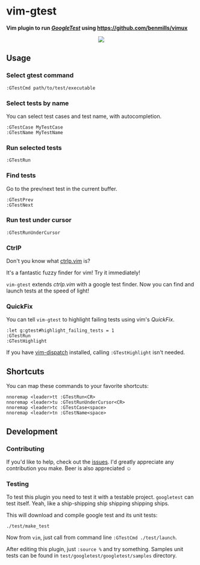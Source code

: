 # vim-gtest

**Vim plugin to run [*GoogleTest*](https://github.com/google/googletest) using https://github.com/benmills/vimux**

<p align="center"><img src="http://pezzato.net/2015/12/20/vim-gtest.gif" /></p>

## Usage

### Select gtest command

```
:GTestCmd path/to/test/executable
```

### Select tests by name

You can select test cases and test name, with autocompletion.

```
:GTestCase MyTestCase
:GTestName MyTestName
```

### Run selected tests

```
:GTestRun
```

### Find tests

Go to the prev/next test in the current buffer.

```
:GTestPrev
:GTestNext
```

### Run test under cursor

```
:GTestRunUnderCursor
```

### CtrlP

Don't you know what [ctrlp.vim](https://github.com/ctrlpvim/ctrlp.vim) is?

It's a fantastic fuzzy finder for vim! Try it immediately!

`vim-gtest` extends *ctrlp.vim* with a google test finder. Now you can find
and launch tests at the speed of light!

### QuickFix

You can tell `vim-gtest` to highlight failing tests using vim's *QuickFix*.

```
:let g:gtest#highlight_failing_tests = 1
:GTestRun
:GTestHighlight
```

If you have [vim-dispatch](https://github.com/tpope/vim-dispatch) installed,
calling `:GTestHighlight` isn't needed.

## Shortcuts

You can map these commands to your favorite shortcuts:

```
nnoremap <leader>tt :GTestRun<CR>
nnoremap <leader>tu :GTestRunUnderCursor<CR>
nnoremap <leader>tc :GTestCase<space>
nnoremap <leader>tn :GTestName<space>
```

## Development

### Contributing

If you'd like to help, check out the
[issues](https://github.com/alepez/vim-gtest/issues). I'd greatly appreciate
any contribution you make. Beer is also appreciated ☺

### Testing

To test this plugin you need to test it with a testable project. `googletest`
can test itself. Yeah, like a ship-shipping ship shipping shipping ships.

This will download and compile google test and its unit tests:

```
./test/make_test
```

Now from `vim`, just call from command line `:GTestCmd ./test/launch`.

After editing this plugin, just `:source %` and try something. Samples unit
tests can be found in `test/googletest/googletest/samples` directory.
